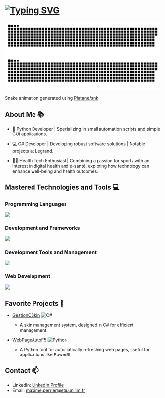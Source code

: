 # [![Typing SVG](https://readme-typing-svg.demolab.com?font=Fira+Code&pause=1000&color=F7F7F7&random=false&width=435&lines=IT'S+ME+MAKSEW+%F0%9F%91%B9)](https://git.io/typing-svg)
![GitHub Snake Light](https://github.com/Maksew/Maksew/blob/output/dist/github-snake.svg#gh-light-mode-only)
![GitHub Snake Dark](https://github.com/Maksew/Maksew/blob/output/dist/github-snake-dark.svg#gh-dark-mode-only)

Snake animation generated using [Platane/snk](https://github.com/Platane/snk)

## About Me 📚

- 🐍 Python Developer | Specializing in small automation scripts and simple GUI applications.
  
- 💻 C# Developer | Developing robust software solutions | Notable projects at Legrand.
  
- 🏃‍♂️ Health Tech Enthusiast | Combining a passion for sports with an interest in digital health and e-santé, exploring how technology can enhance well-being and health outcomes.

## Mastered Technologies and Tools 💻

### Programming Languages

<img src="https://skillicons.dev/icons?i=python,cs,kotlin" />


### Development and Frameworks

<img src="https://skillicons.dev/icons?i=nodejs,php,laravel,symfony,dotnet" />


### Development Tools and Management

<img src="https://skillicons.dev/icons?i=git,docker,figma,jest" />

### Web Development

<img src="https://skillicons.dev/icons?i=html,css,js" />


## Favorite Projects 🚀

- [GestionCSkin](https://github.com/Maksew/GestionCSkin) ![C#](https://img.shields.io/badge/C%23-239120?style=flat&logo=c-sharp&logoColor=white)
  - A skin management system, designed in C# for efficient management.

- [WebPageAutoF5](https://github.com/Maksew/WebPageAutoF5) ![Python](https://img.shields.io/badge/Python-3776AB?style=flat&logo=python&logoColor=white)
  - A Python tool for automatically refreshing web pages, useful for applications like PowerBI.


## Contact 📫

- LinkedIn: [LinkedIn Profile](https://www.linkedin.com/in/maxime-perrier-15b459229)
- Email: [maxime.perrier@etu.unilim.fr](mailto:maxime.perrier@etu.unilim.fr)
